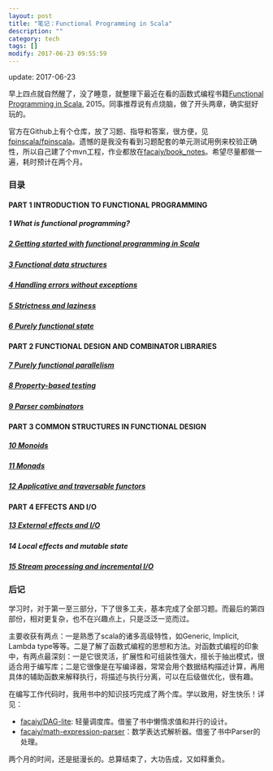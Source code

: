 ```yaml
---
layout: post
title: "笔记：Functional Programming in Scala"
description: ""
category: tech
tags: []
modify: 2017-06-23 09:55:59
---
```


update: 2017-06-23

早上四点就自然醒了，没了睡意，就整理下最近在看的函数式编程书籍[Functional Programming in Scala](https://www.manning.com/books/functional-programming-in-scala), 2015。同事推荐说有点烧脑，做了开头两章，确实挺好玩的。

官方在Github上有个仓库，放了习题、指导和答案，很方便，见[fpinscala/fpinscala](https://github.com/fpinscala/fpinscala)。遗憾的是我没有看到习题配套的单元测试用例来校验正确性，所以自己建了个mvn工程，作业都放在[facaiy/book_notes](https://github.com/facaiy/book_notes/tree/master/Manning_Functional_Programming_in_Scala)。希望尽量都做一遍，耗时预计在两个月。


### 目录

#### PART 1 INTRODUCTION TO FUNCTIONAL PROGRAMMING

##### 1 What is functional programming?

##### [2 Getting started with functional programming in Scala](https://github.com/facaiy/book_notes/blob/master/Manning_Functional_Programming_in_Scala/src/main/scala/io/github/facaiy/fp/scala/c2/ChapterTwo.scala)

##### [3 Functional data structures](https://github.com/facaiy/book_notes/tree/master/Manning_Functional_Programming_in_Scala/src/main/scala/io/github/facaiy/fp/scala/c3)

##### [4 Handling errors without exceptions](https://github.com/facaiy/book_notes/tree/master/Manning_Functional_Programming_in_Scala/src/main/scala/io/github/facaiy/fp/scala/c4)

##### [5 Strictness and laziness](https://github.com/facaiy/book_notes/blob/master/Manning_Functional_Programming_in_Scala/src/main/scala/io/github/facaiy/fp/scala/c5/Stream.scala)

##### [6 Purely functional state](https://github.com/facaiy/book_notes/blob/master/Manning_Functional_Programming_in_Scala/src/main/scala/io/github/facaiy/fp/scala/c6/State.scala)


#### PART 2 FUNCTIONAL DESIGN AND COMBINATOR LIBRARIES

##### [7 Purely functional parallelism](https://github.com/facaiy/book_notes/tree/master/Manning_Functional_Programming_in_Scala/src/main/scala/io/github/facaiy/fp/scala/c7)

##### [8 Property-based testing](https://github.com/facaiy/book_notes/tree/master/Manning_Functional_Programming_in_Scala/src/main/scala/io/github/facaiy/fp/scala/c8)

##### [9 Parser combinators](https://github.com/facaiy/book_notes/tree/master/Manning_Functional_Programming_in_Scala/src/main/scala/io/github/facaiy/fp/scala/c9)


#### PART 3 COMMON STRUCTURES IN FUNCTIONAL DESIGN

##### [10 Monoids](https://github.com/facaiy/book_notes/blob/master/Manning_Functional_Programming_in_Scala/src/main/scala/io/github/facaiy/fp/scala/c10/Monoid.scala)

##### [11 Monads](https://github.com/facaiy/book_notes/tree/master/Manning_Functional_Programming_in_Scala/src/main/scala/io/github/facaiy/fp/scala/c11)

##### [12 Applicative and traversable functors](https://github.com/facaiy/book_notes/tree/master/Manning_Functional_Programming_in_Scala/src/main/scala/io/github/facaiy/fp/scala/c12)


#### PART 4 EFFECTS AND I/O

##### [13 External effects and I/O](https://github.com/facaiy/book_notes/tree/master/Manning_Functional_Programming_in_Scala/src/main/scala/io/github/facaiy/fp/scala/c13)

##### 14 Local effects and mutable state

##### [15 Stream processing and incremental I/O](https://github.com/facaiy/book_notes/blob/master/Manning_Functional_Programming_in_Scala/src/main/scala/io/github/facaiy/fp/scala/c15/Process.scala)


### 后记

学习时，对于第一至三部分，下了很多工夫，基本完成了全部习题。而最后的第四部份，相对更复杂，也不在兴趣点上，只是泛泛一览而过。

主要收获有两点：一是熟悉了scala的诸多高级特性，如Generic, Implicit, Lambda type等等。二是了解了函数式编程的思想和方法。对函数式编程的印象中，有两点最深刻：一是它很灵活，扩展性和可组装性强大，擅长于抽出模式，很适合用于编写库；二是它很像是在写编译器，常常会用个数据结构描述计算，再用具体的辅助函数来解释执行，将描述与执行分离，可以在后级做优化，很有趣。

在编写工作代码时，我用书中的知识技巧完成了两个库。学以致用，好生快乐！详见：

+ [facaiy/DAG-lite](https://github.com/facaiy/DAG-lite): 轻量调度库。借鉴了书中懒惰求值和并行的设计。
+ [facaiy/math-expression-parser](https://github.com/facaiy/math-expression-parser)：数学表达式解析器。借鉴了书中Parser的处理。

两个月的时间，还是挺漫长的。总算结束了，大功告成，又如释重负。
